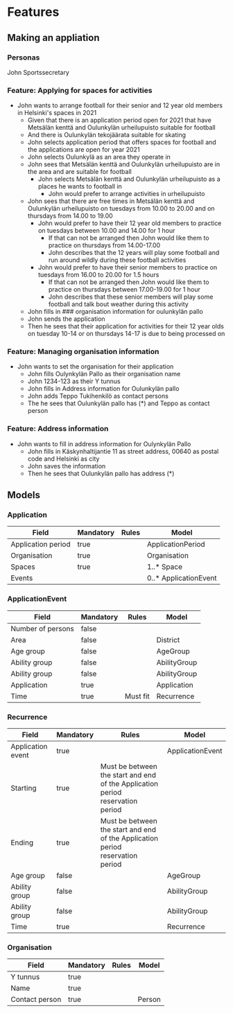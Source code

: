 # Features

## Making an appliation

### Personas
John Sportssecretary

### Feature: Applying for spaces for activities

* John wants to arrange football for their senior and 12 year old members in Helsinki's spaces in 2021
    * Given that there is an application period open for 2021 that have
    Metsälän kenttä and Oulunkylän urheilupuisto suitable for football
    * And there is Oulunkylän tekojäärata suitable for skating
    * John selects application period that offers spaces for football and the applications are open for year 2021
    * John selects Oulunkylä as an area they operate in 
    * John sees that Metsälän kenttä and Oulunkylän urheilupuisto are
     in the area and are suitable for football
        * John selects Metsälän kenttä and Oulunkylän urheilupuisto as a places 
        he wants to football in
            * John would prefer to arrange activities in urheilupuisto
    * John sees that there are free times in Metsälän kenttä and Oulunkylän urheilupuisto
    on tuesdays from 10.00 to 20.00 and on thursdays from 14.00 to 19.00
        * John would prefer to have their 12 year old members to practice on 
        tuesdays between 10.00 and 14.00 for 1 hour
            * If that can not be arranged then John would like them to practice on 
            thursdays from 14.00-17.00
            * John describes that the 12 years will play some football and 
            run around wildly during these football activities
        * John would prefer to have their senior members to practice
        on tuesdays from 16.00 to 20.00 for 1.5 hours
            * If that can not be arranged then John would like them to practice on 
            thursdays between 17.00-19.00 for 1 hour
            * John describes that these senior members will play some football
            and talk bout weather during this activity 
    * John fills in ### organisation information for oulunkylän pallo
    * John sends the application
    * Then he sees that their application for activities for their 12 year olds
    on tuesday 10-14 or on thursdays 14-17 is due to being processed on  
    
### Feature: Managing organisation information
* John wants to set the organisation for their application
    * John fills Oulynkylän Pallo as their organisation name
    * John 1234-123 as their Y tunnus
    * John fills in Address information for Oulunkylän pallo
    * John adds Teppo Tukihenkilö as contact persons
    * The he sees that Oulunkylän pallo has (*) and Teppo as contact person

### Feature: Address information

* John wants to fill in address information for Oulynkylän Pallo
    * John fills in Käskynhaltijantie 11 as street address, 00640 as postal code and Helsinki as city
    * John saves the information
    * Then he sees that Oulunkylän pallo has address (*) 


## Models

### Application
|Field   |Mandatory   |Rules|Model|
|---|---|---|---|
|Application period   |true   |   |ApplicationPeriod|
|Organisation   |true   |   |Organisation|
|Spaces   |true   |   |1..* Space|
|Events   |   |   |0..* ApplicationEvent|

### ApplicationEvent
|Field   |Mandatory   |Rules|Model|
|---|---|---|---|
|Number of persons   |false   |   ||
|Area   |false   |   |District|
|Age group   |false   |   |AgeGroup|
|Ability group   |false   |   |AbilityGroup|
|Ability group   |false   |   |AbilityGroup|
|Application   |true   |   |Application|
|Time   |true   |Must fit|Recurrence|

### Recurrence
|Field   |Mandatory   |Rules|Model|
|---|---|---|---|
|Application event   |true   |   |ApplicationEvent|
|Starting   |true   |Must be between the start and end of the Application period reservation period||
|Ending   |true   |Must be between the start and end of the Application period reservation period||
|Age group   |false   |   |AgeGroup|
|Ability group   |false   |   |AbilityGroup|
|Ability group   |false   |   |AbilityGroup|
|Time   |true   |   |Recurrence|


### Organisation
|Field   |Mandatory   |Rules|Model  |
|---|---|---|---|
|Y tunnus   |true   |||
|Name|true   |  |   |
|Contact person|true   |    |Person|
